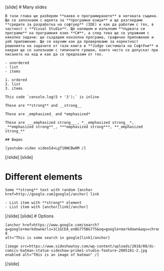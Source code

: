 [slide]
    # Many slides

    В тази глава ще разберем **какво е програмирането** в неговата същина. Ще се запознаем с идеята за **програмни езици** и ще разгледаме **средите за разработка на софтуер** (IDE) и как да работим с тях, в частност с **Visual Studio**. Ще напишем и изпълним **първата си програма** на програмния език **C#**, а след това ще се упражним с няколко задачи: ще създадем конзолна програма, графично приложение и уеб приложение. Ще се научим как да проверяваме за коректност решенията на задачите от тази книга в **Judge системата на СофтУни** и накрая ще се запознаем с типичните грешки, които често се допускат при писането на код и как да се предпазим от тях.

    - unordered
    - list
    - items

    1. ordered
    2. list
    3. items

    This code `console.log(5 + '3');` is inline

    These are **strong** and __strong__

    These are _emphasized_ and *emphasized*

    These are ___emphasized strong___, *__emphasized strong__*, _**emphasized strong**_, ***emphasized strong***, **_emphasized strong_**

    ## Видео

    [youtube-video videoId=LgT10WCBw0M /]

[/slide]
[slide]
  # Different elements

    Some **strong** text with random [anchor href=http://google.com]google[/anchor] link

    - List item with **strong** element
    - List item with [anchor]link[/anchor]
[/slide]
[slide]
    # Options

    [anchor href=https://www.google.com/search?q=google+markdown&rlz=1C1GCEA_enBG775BG775&oq=google+markdown&aqs=chrome..69i57j0l5.2259j0j7&sourceid=chrome&ie=UTF-8
    alt="This is some search in google]link[/anchor]

    [image src=https://www.sideshowtoy.com/wp-content/uploads/2018/08/dc-comics-batman-statue-sideshow-prime1-studio-feature-2005181-2.jpg enabled alt="THis is an image of batman" /]
[/slide]
